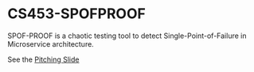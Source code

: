 # CS453-SPOFPROOF
SPOF-PROOF is a chaotic testing tool to detect Single-Point-of-Failure in Microservice architecture.

See the [Pitching Slide](https://docs.google.com/presentation/d/1qoFa3NXIqOvbzcUKHA8MI9WaSup0UFfhF0olwBJRhIo/edit)
